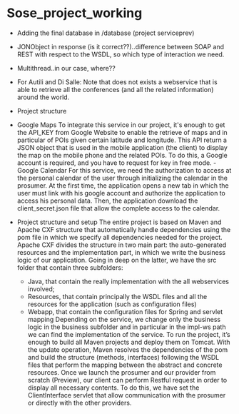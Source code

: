 # Sose_project_working

- Adding the final database in /database (project serviceprev)
- JONObject in response (is it correct??)..difference between SOAP and REST with respect to the WSDL, so which type of interaction we       need.
- Multithread..in our case, where??
- For Autili and Di Salle: Note that does not exists a webservice that is able to retrieve all the conferences (and all the related         information) around the world.


- Project structure 

- Google Maps
To integrate this service in our project, it's enough to get the API_KEY from Google Website to enable the retrieve of maps and in particular of POIs given certain latitude and longitude. This API return a JSON object that is used in the mobile application (the client) to display the map on the mobile phone and the related POIs. To do this, a Google account is required, and you have to request for key in free mode.
-Google Calendar
For this service, we need the authorization to access at the personal calendar of the user through initializing the calendar in the prosumer. At the first time, the application opens a new tab in which the user must link with his google account and authorize the application to access his personal data. Then, the application download the client_secret.json file that allow the complete access to the calendar.

- Project structure and setup
The entire project is based on Maven and Apache CXF structure that automatically handle dependencies using the pom file in which we specify all dependencies needed for the project. Apache CXF divides the structure in two main part: the auto-generated resources and the implementation part, in which we write the business logic of our application.  Going in deep on the latter, we have the src folder that contain three subfolders:  
    -	Java, that contain the really implementation with the all webservices involved;
    -	Resources, that contain principally the WSDL files and all the resources for the application (such as configuration files)
    -	Webapp, that contain the configuration files for Spring and servlet mapping
Depending on the service, we change only the business logic in the business subfolder and in particular in the impl-ws path we can find the implementation of the service. 
To run the project, it’s enough to build all Maven projects and deploy them on Tomcat. With the update operation, Maven resolves the dependencies of the pom and build the structure (methods, interfaces) following the WSDL files that perform the mapping between the abstract and concrete resources. Once we launch the prosumer and our provider from scratch (Preview), our client can perform Restful request in order to display all necessary contents. To do this, we have set the ClientInterface servlet that allow communication with the prosumer or directly with the other providers. 
